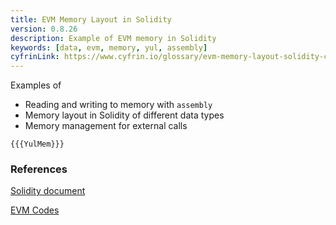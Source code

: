 ```yaml
---
title: EVM Memory Layout in Solidity
version: 0.8.26
description: Example of EVM memory in Solidity
keywords: [data, evm, memory, yul, assembly]
cyfrinLink: https://www.cyfrin.io/glossary/evm-memory-layout-solidity-code-example
---
```


Examples of

- Reading and writing to memory with `assembly`
- Memory layout in Solidity of different data types
- Memory management for external calls

```solidity
{{{YulMem}}}
```

### References

[Solidity document](https://docs.soliditylang.org/en/latest/internals/layout_in_memory.html)

[EVM Codes](https://www.evm.codes/)
